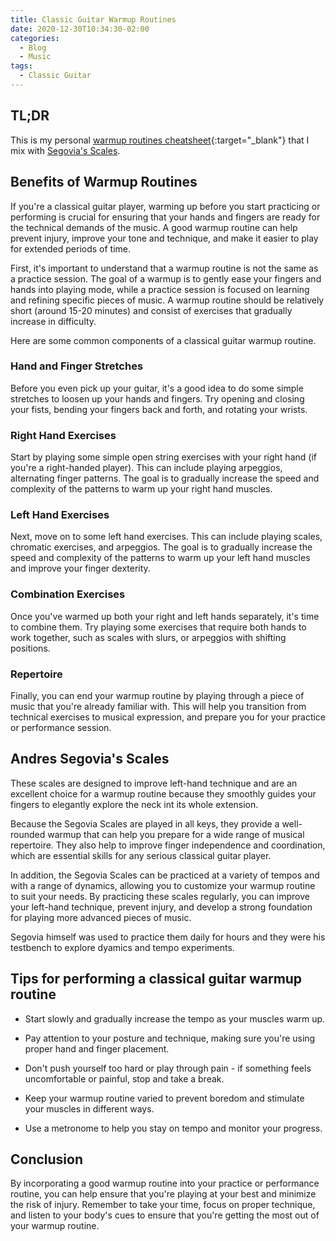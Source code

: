 ```yaml
---
title: Classic Guitar Warmup Routines
date: 2020-12-30T10:34:30-02:00
categories:
  - Blog
  - Music
tags:
  - Classic Guitar
---
```


## TL;DR

This is my personal [warmup routines cheatsheet](/assets/Classic_Guitar_Warm-up_by_Giovanni_Costagliola.pdf){:target="_blank"} that I mix with [Segovia's Scales](#andres-segovias-scales).

## Benefits of Warmup Routines

If you're a classical guitar player, warming up before you start practicing or performing is crucial for ensuring that your hands and fingers are ready for the technical demands of the music. A good warmup routine can help prevent injury, improve your tone and technique, and make it easier to play for extended periods of time.

First, it's important to understand that a warmup routine is not the same as a practice session. The goal of a warmup is to gently ease your fingers and hands into playing mode, while a practice session is focused on learning and refining specific pieces of music. A warmup routine should be relatively short (around 15-20 minutes) and consist of exercises that gradually increase in difficulty.

Here are some common components of a classical guitar warmup routine.

### Hand and Finger Stretches

Before you even pick up your guitar, it's a good idea to do some simple stretches to loosen up your hands and fingers. Try opening and closing your fists, bending your fingers back and forth, and rotating your wrists.

### Right Hand Exercises

Start by playing some simple open string exercises with your right hand (if you're a right-handed player). This can include playing arpeggios, alternating finger patterns. The goal is to gradually increase the speed and complexity of the patterns to warm up your right hand muscles.

### Left Hand Exercises

Next, move on to some left hand exercises. This can include playing scales, chromatic exercises, and arpeggios. The goal is to gradually increase the speed and complexity of the patterns to warm up your left hand muscles and improve your finger dexterity.

### Combination Exercises

Once you've warmed up both your right and left hands separately, it's time to combine them. Try playing some exercises that require both hands to work together, such as scales with slurs, or arpeggios with shifting positions.

### Repertoire

Finally, you can end your warmup routine by playing through a piece of music that you're already familiar with. This will help you transition from technical exercises to musical expression, and prepare you for your practice or performance session.

## Andres Segovia's Scales

 These scales are designed to improve left-hand technique and are an excellent choice for a warmup routine because they smoothly guides your fingers to elegantly explore the neck int its whole extension.

 Because the Segovia Scales are played in all keys, they provide a well-rounded warmup that can help you prepare for a wide range of musical repertoire. They also help to improve finger independence and coordination, which are essential skills for any serious classical guitar player.

 In addition, the Segovia Scales can be practiced at a variety of tempos and with a range of dynamics, allowing you to customize your warmup routine to suit your needs. By practicing these scales regularly, you can improve your left-hand technique, prevent injury, and develop a strong foundation for playing more advanced pieces of music.

 Segovia himself was used to practice them daily for hours and they were his testbench to explore dyamics and tempo experiments.

## Tips for performing a classical guitar warmup routine

- Start slowly and gradually increase the tempo as your muscles warm up.

- Pay attention to your posture and technique, making sure you're using proper hand and finger placement.

- Don't push yourself too hard or play through pain - if something feels uncomfortable or painful, stop and take a break.

- Keep your warmup routine varied to prevent boredom and stimulate your muscles in different ways.

- Use a metronome to help you stay on tempo and monitor your progress.

## Conclusion

By incorporating a good warmup routine into your practice or performance routine, you can help ensure that you're playing at your best and minimize the risk of injury. Remember to take your time, focus on proper technique, and listen to your body's cues to ensure that you're getting the most out of your warmup routine.
